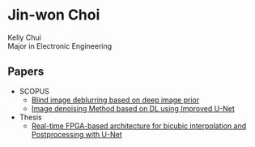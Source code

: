 # Jin-won Choi
Kelly Chui  
Major in Electronic Engineering

## Papers

- SCOPUS
  - [Blind image deblurring based on deep image prior](https://paper.cricit.kr/user/listview/ieie2018/cart_rdoc.asp?URL=files/filename%3Fnum%3D412820%26db%3DRD_R&dn=412820&db=RD_R&usernum=0&seid=)  
  - [Image denoising Method based on DL using Improved U-Net](https://paper.cricit.kr/user/listview/ieie2018/cart_rdoc.asp?URL=files/ieietspc_202108_001.pdf%3Fnum%3D408033%26db%3DRD_R&dn=408033&db=RD_R&usernum=0&seid=)
 - Thesis
    - [Real-time FPGA-based architecture for bicubic interpolation and Postprocessing with U-Net](https://drive.google.com/file/d/1tuHRSTJKhSXRtWT7QugGLygaAHf6IuwN/view)

<!---
Kelly-Chui/Kelly-Chui is a ✨ special ✨ repository because its `README.md` (this file) appears on your GitHub profile.
You can click the Preview link to take a look at your changes.
--->


